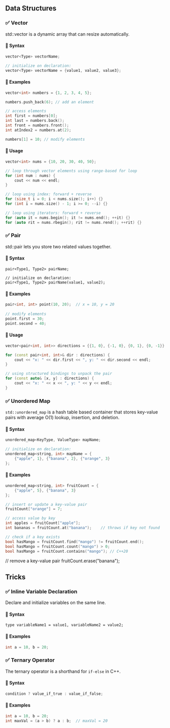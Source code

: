 ## Data Structures
### ✅ Vector
std::vector is a dynamic array that can resize automatically.

#### 🔸 Syntax
```cpp
vector<Type> vectorName;

// initialize on declaration:
vector<Type> vectorName = {value1, value2, value3};
```

#### 🔹 Examples
```cpp
vector<int> numbers = {1, 2, 3, 4, 5};

numbers.push_back(6); // add an element

// access elements
int first = numbers[0]; 
int last = numbers.back(); 
int front = numbers.front();
int atIndex2 = numbers.at(2);

numbers[1] = 10; // modify elements
```

#### 🔹 Usage
```cpp
vector<int> nums = {10, 20, 30, 40, 50};

// loop through vector elements using range-based for loop
for (int num : nums) {
    cout << num << endl;
}

// loop using index: forward + reverse
for (size_t i = 0; i < nums.size(); i++) {}
for (int i = nums.size() - 1; i >= 0; --i) {}

// loop using iterators: forward + reverse
for (auto it = nums.begin(); it != nums.end(); ++it) {}
for (auto rit = nums.rbegin(); rit != nums.rend(); ++rit) {}
```

### ✅ Pair
std::pair lets you store two related values together.

#### 🔸 Syntax
```
pair<Type1, Type2> pairName;

// initialize on declaration:
pair<Type1, Type2> pairName(value1, value2);
```

#### 🔹 Examples
```cpp
pair<int, int> point(10, 20);  // x = 10, y = 20
    
// modify elements
point.first = 30;
point.second = 40;
```

#### 🔹 Usage
```cpp
vector<pair<int, int>> directions = {{1, 0}, {-1, 0}, {0, 1}, {0, -1}};

for (const pair<int, int>& dir : directions) {
    cout << "x: " << dir.first << ", y: " << dir.second << endl;
}

// using structured bindings to unpack the pair
for (const auto& [x, y] : directions) {
    cout << "x: " << x << ", y: " << y << endl;
}
```

### ✅ Unordered Map  
`std::unordered_map` is a hash table based container that stores key-value pairs with average O(1) lookup, insertion, and deletion.

#### 🔸 Syntax
```cpp
unordered_map<KeyType, ValueType> mapName;

// initialize on declaration:
unordered_map<string, int> mapName = {
    {"apple", 1}, {"banana", 2}, {"orange", 3}
};
```

#### 🔹 Examples
```cpp
unordered_map<string, int> fruitCount = {
    {"apple", 5}, {"banana", 3}
};

// insert or update a key-value pair
fruitCount["orange"] = 7;

// access value by key
int apples = fruitCount["apple"];
int bananas = fruitCount.at("banana");    // throws if key not found

// check if a key exists
bool hasMango = fruitCount.find("mango") != fruitCount.end();
bool hasMango = fruitCount.count("mango") > 0;
bool hasMango = fruitCount.contains("mango"); // C++20 
```

// remove a key-value pair
fruitCount.erase("banana");

## Tricks
### ✅ Inline Variable Declaration
Declare and initialize variables on the same line.

#### 🔸 Syntax
```
type variableName1 = value1, variableName2 = value2;
```
#### 🔹 Examples
```cpp
int a = 10, b = 20;
```

### ✅ Ternary Operator
The ternary operator is a shorthand for `if-else` in C++.
#### 🔸 Syntax

```cpp
condition ? value_if_true : value_if_false;
```
#### 🔹 Examples
```cpp
int a = 10, b = 20;
int maxVal = (a > b) ? a : b;  // maxVal = 20
```